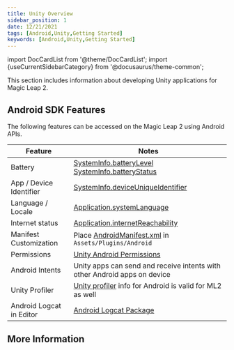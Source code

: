```yaml
---
title: Unity Overview
sidebar_position: 1
date: 12/21/2021
tags: [Android,Unity,Getting Started]
keywords: [Android,Unity,Getting Started]
---
```


import DocCardList from '@theme/DocCardList';
import {useCurrentSidebarCategory} from '@docusaurus/theme-common';

This section includes information about developing Unity applications for Magic Leap 2.

## Android SDK Features

The following features can be accessed on the Magic Leap 2 using Android APIs.

|          Feature         |                                   Notes                                   |
|------------------------|-------------------------------------------------------------------------|
|          Battery         |             [SystemInfo.batteryLevel](https://docs.unity3d.com/ScriptReference/SystemInfo-batteryLevel.html)<br /> [SystemInfo.batteryStatus](https://docs.unity3d.com/ScriptReference/SystemInfo-batteryStatus.html)             |
|  App / Device Identifier |                     [SystemInfo.deviceUniqueIdentifier](https://docs.unity3d.com/ScriptReference/SystemInfo-deviceUniqueIdentifier.html)                     |
|     Language / Locale    |                         [Application.systemLanguage](https://docs.unity3d.com/ScriptReference/Application-systemLanguage.html)                        |
|      Internet status     |                      [Application.internetReachability](https://docs.unity3d.com/ScriptReference/Application-internetReachability.html)                     |
|  Manifest Customization  |             Place [AndroidManifest.xml](https://docs.unity3d.com/Manual/android-manifest.html) in `Assets/Plugins/Android`            |
|        Permissions       |                          [Unity Android Permissions](https://docs.unity3d.com/Manual/android-RequestingPermissions.html)                         |
|      Android Intents     | Unity apps can send and receive intents with other Android apps on device |
|      Unity Profiler      |          [Unity profiler](https://docs.unity3d.com/Manual/profiler-profiling-applications.html) info for Android is valid for ML2 as well         |
| Android Logcat in Editor |                           [Android Logcat Package](https://docs.unity3d.com/Packages/com.unity.mobile.android-logcat@1.2/manual/index.html)                          |


## More Information

<DocCardList items={useCurrentSidebarCategory().items}/>

